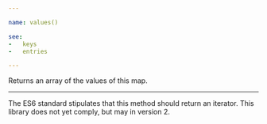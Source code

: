 ```yaml
---

name: values()

see:
-   keys
-   entries

---
```


Returns an array of the values of this map.

---

The ES6 standard stipulates that this method should return an iterator.
This library does not yet comply, but may in version 2.

